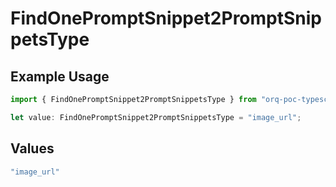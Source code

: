 # FindOnePromptSnippet2PromptSnippetsType

## Example Usage

```typescript
import { FindOnePromptSnippet2PromptSnippetsType } from "orq-poc-typescript-multi-env-version/models/operations";

let value: FindOnePromptSnippet2PromptSnippetsType = "image_url";
```

## Values

```typescript
"image_url"
```